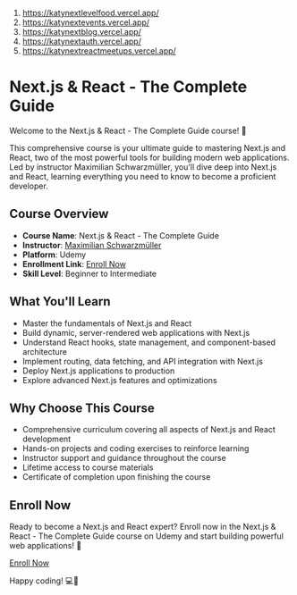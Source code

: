 1. https://katynextlevelfood.vercel.app/
2. https://katynextevents.vercel.app/
3. https://katynextblog.vercel.app/
4. https://katynextauth.vercel.app/
5. https://katynextreactmeetups.vercel.app/


# Next.js & React - The Complete Guide

Welcome to the Next.js & React - The Complete Guide course! 🚀

This comprehensive course is your ultimate guide to mastering Next.js and React, two of the most powerful tools for building modern web applications. Led by instructor Maximilian Schwarzmüller, you'll dive deep into Next.js and React, learning everything you need to know to become a proficient developer.

## Course Overview

- **Course Name**: Next.js & React - The Complete Guide
- **Instructor**: [Maximilian Schwarzmüller](https://www.udemy.com/user/maximilian-schwarzmuller/)
- **Platform**: Udemy
- **Enrollment Link**: [Enroll Now](https://www.udemy.com/course/nextjs-react-the-complete-guide/)
- **Skill Level**: Beginner to Intermediate

## What You'll Learn

- Master the fundamentals of Next.js and React
- Build dynamic, server-rendered web applications with Next.js
- Understand React hooks, state management, and component-based architecture
- Implement routing, data fetching, and API integration with Next.js
- Deploy Next.js applications to production
- Explore advanced Next.js features and optimizations

## Why Choose This Course

- Comprehensive curriculum covering all aspects of Next.js and React development
- Hands-on projects and coding exercises to reinforce learning
- Instructor support and guidance throughout the course
- Lifetime access to course materials
- Certificate of completion upon finishing the course

## Enroll Now

Ready to become a Next.js and React expert? Enroll now in the Next.js & React - The Complete Guide course on Udemy and start building powerful web applications! 🌟

[Enroll Now](https://www.udemy.com/course/nextjs-react-the-complete-guide/)

Happy coding! 💻🎉
